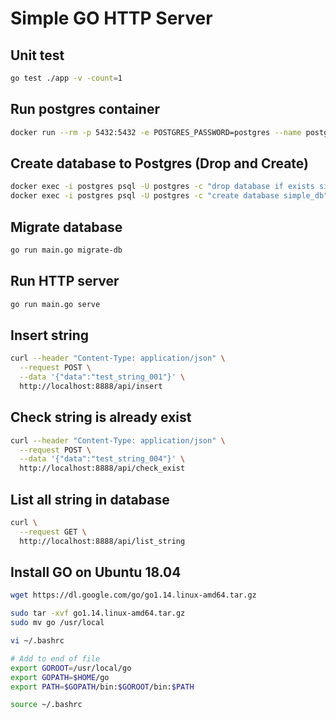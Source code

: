 # Simple GO HTTP Server

## Unit test

```sh
go test ./app -v -count=1
```

## Run postgres container

```sh
docker run --rm -p 5432:5432 -e POSTGRES_PASSWORD=postgres --name postgres postgres:10-alpine
```

## Create database to Postgres (Drop and Create)

```sh
docker exec -i postgres psql -U postgres -c "drop database if exists simple_db" && \
docker exec -i postgres psql -U postgres -c "create database simple_db"
```

## Migrate database

```sh
go run main.go migrate-db
```

## Run HTTP server

```sh
go run main.go serve
```

## Insert string

```sh
curl --header "Content-Type: application/json" \
  --request POST \
  --data '{"data":"test_string_001"}' \
  http://localhost:8888/api/insert
```

## Check string is already exist

```sh
curl --header "Content-Type: application/json" \
  --request POST \
  --data '{"data":"test_string_004"}' \
  http://localhost:8888/api/check_exist
```

## List all string in database

```sh
curl \
  --request GET \
  http://localhost:8888/api/list_string
```

## Install GO on Ubuntu 18.04

```sh
wget https://dl.google.com/go/go1.14.linux-amd64.tar.gz
```

```sh
sudo tar -xvf go1.14.linux-amd64.tar.gz
sudo mv go /usr/local
```

```sh
vi ~/.bashrc

# Add to end of file
export GOROOT=/usr/local/go
export GOPATH=$HOME/go
export PATH=$GOPATH/bin:$GOROOT/bin:$PATH

source ~/.bashrc
```


